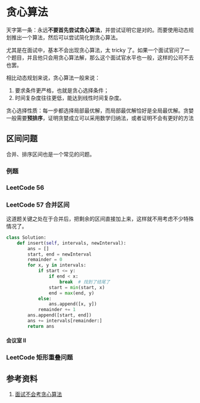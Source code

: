 # 贪心算法

天字第一条：永远**不要首先尝试贪心算法**，并尝试证明它是对的。而要使用动态规划推出一个算法，然后可以尝试简化到贪心算法。

尤其是在面试中，基本不会出现贪心算法，太 tricky 了。如果一个面试官问了一个题目，并且他只会用贪心算法解，那么这个面试官水平也一般，这样的公司不去也罢。

相比动态规划来说，贪心算法一般来说：

1. 要求条件更严格，也就是贪心选择条件；
2. 时间复杂度往往更低，能达到线性时间复杂度。

贪心选择性质：每一步都选择局部最优解，而局部最优解恰好是全局最优解。贪婪一般需要**预排序**，证明贪婪成立可以采用数学归纳法，或者证明不会有更好的方法

## 区间问题

合并、排序区间也是一个常见的问题。

### 例题

### LeetCode 56

### LeetCode 57 合并区间

这道题关键之处在于合并后，把剩余的区间直接加上来，这样就不用考虑不少特殊情况了。

```Python
class Solution:
    def insert(self, intervals, newInterval):
        ans = []
        start, end = newInterval
        remainder = 0
        for x, y in intervals:
            if start <= y:
                if end < x:
                    break  # 找到了结尾了
                start = min(start, x)
                end = max(end, y)
            else:
                ans.append([x, y])
            remainder += 1
        ans.append([start, end])
        ans += intervals[remainder:]
        return ans
```
#### 会议室 II

### LeetCode 矩形重叠问题

## 参考资料

1. [面试不会考贪心算法](https://mp.weixin.qq.com/s?__biz=MzU2OTUyNzk1NQ==&mid=2247491012&idx=1&sn=67846abd4e55d0b9b00aa98311ddc456)